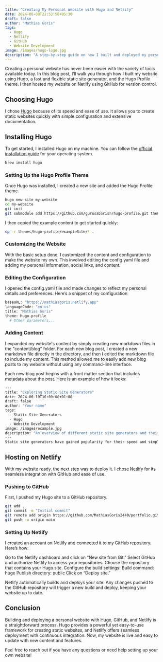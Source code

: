 ```yaml
---
title: "Creating My Personal Website with Hugo and Netlify"
date: 2024-06-08T22:53:58+05:30
draft: false
author: "Mathias Goris"
tags:
  - Hugo
  - Netlify
  - GitHub
  - Website Development
image: /images/hugo-logo.jpg
description: "A step-by-step guide on how I built and deployed my personal website using Hugo, GitHub, and Netlify"
---
```

Creating a personal website has never been easier with the variety of tools available today. In this blog post, I’ll walk you through how I built my website using Hugo, a fast and flexible static site generator, and the Hugo Profile theme. I then hosted my website on Netlify using GitHub for version control.

## Choosing Hugo

I chose [Hugo](https://gohugo.io) because of its speed and ease of use. It allows you to create static websites quickly with simple configuration and extensive documentation.

## Installing Hugo

To get started, I installed Hugo on my machine. You can follow the [official installation guide](https://gohugo.io/getting-started/installing/) for your operating system.

```bash
brew install hugo
```

### Setting Up the Hugo Profile Theme

Once Hugo was installed, I created a new site and added the Hugo Profile theme.

```bash
hugo new site my-website
cd my-website
git init
git submodule add https://github.com/gurusabarish/hugo-profile.git themes/hugo-profile
```

I then copied the example content to get started quickly:

```bash
cp -r themes/hugo-profile/exampleSite/* .

```

### Customizing the Website

With the basic setup done, I customized the content and configuration to make the website my own. This involved editing the config.yaml file and adding my personal information, social links, and content.

### Editing the Configuration

I opened the config.yaml file and made changes to reflect my personal details and preferences. Here’s a snippet of my configuration:

```bash
baseURL: "https://mathiasgoris.netlify.app"
languageCode: "en-us"
title: "Mathias Goris"
theme: hugo-profile
  # Other parameters...

```

### Adding Content

I expanded my website's content by simply creating new markdown files in the "content/blog" folder. For each new blog post, I created a new markdown file directly in the directory, and then I edited the markdown file to include my content. This method allowed me to easily add new blog posts to my website without using any command-line interface.

Each new blog post begins with a front matter section that includes metadata about the post. Here is an example of how it looks:

```bash
---
title: "Exploring Static Site Generators"
date: 2024-06-10T10:00:00+01:00
draft: false
author: "Your name"
tags:
  - Static Site Generators
  - Hugo
  - Website Development
image: /images/example.jpg
description: "An overview of different static site generators and their features"
---
Static site generators have gained popularity for their speed and simplicity. In this blog post, we’ll explore various static site generators, comparing their features and use cases...
```

## Hosting on Netlify

With my website ready, the next step was to deploy it. I chose [Netlify](https://www.netlify.com) for its seamless integration with GitHub and ease of use.

### Pushing to GitHub

First, I pushed my Hugo site to a GitHub repository.

```bash
git add .
git commit -m "Initial commit"
git remote add origin https://github.com/MathiasGoris2440/portfolio.git
git push -u origin main
```

### Setting Up Netlify

I created an account on Netlify and connected it to my GitHub repository. Here’s how:

Go to the Netlify dashboard and click on “New site from Git.”
Select GitHub and authorize Netlify to access your repositories.
Choose the repository that contains your Hugo site.
Configure the build settings:
Build command: hugo
Publish directory: public
Click on “Deploy site.”

Netlify automatically builds and deploys your site. Any changes pushed to the GitHub repository will trigger a new build and deploy, keeping your website up to date.

## Conclusion

Building and deploying a personal website with Hugo, GitHub, and Netlify is a straightforward process. Hugo provides a powerful yet easy-to-use framework for creating static websites, and Netlify offers seamless deployment with continuous integration. Now, my website is live and easy to update with new content and features.

Feel free to reach out if you have any questions or need help setting up your own website!

